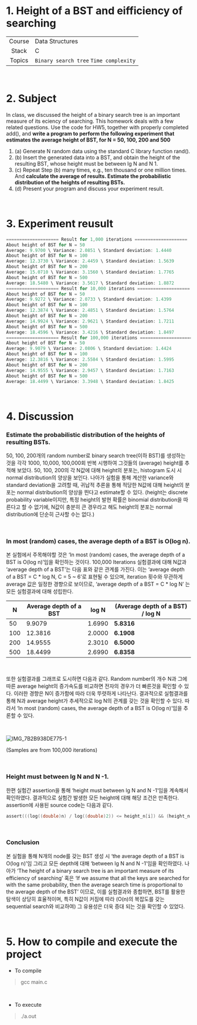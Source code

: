# 1. Height of a BST and eifficiency of searching

|        |                                        |
| :----: | -------------------------------------- |
| Course | Data Structures                        |
| Stack  | C                                      |
| Topics | `Binary search tree` `Time complexity` |

<br/>

# 2. Subject

In class, we discussed the height of a binary search tree is an important measure of its eciency of searching. This homework deals with a few related questions. Use the code for HW5, together with properly completed add(), and **write a program to perform the following experiment that estimates the average height of BST, for N = 50, 100, 200 and 500**

1. (a)  Generate N random data using the standard C library function rand().
2. (b)  Insert the generated data into a BST, and obtain the height of the resulting BST, whose height must be between lg N and N  1.
3. (c)  Repeat Step (b) many times, e.g., ten thousand or one million times. And **calculate the average of results. Estimate the probabilistic distribution of the heights of resulting BSTs.**
4. (d)  Present your program and discuss your experiment result.

 <br/>

# 3. Experiment reusult

```c
==================== Result for 1,000 iterations ====================
About height of BST for N = 50
Average: 9.9700 \ Variance: 2.0851 \ Standard deviation: 1.4440
About height of BST for N = 100
Average: 12.3730 \ Variance: 2.4459 \ Standard deviation: 1.5639
About height of BST for N = 200
Average: 15.0710 \ Variance: 3.1560 \ Standard deviation: 1.7765
About height of BST for N = 500
Average: 18.5480 \ Variance: 3.5617 \ Standard deviation: 1.8872
==================== Result for 10,000 iterations ====================
About height of BST for N = 50
Average: 9.9272 \ Variance: 2.0733 \ Standard deviation: 1.4399
About height of BST for N = 100
Average: 12.3874 \ Variance: 2.4851 \ Standard deviation: 1.5764
About height of BST for N = 200
Average: 14.9924 \ Variance: 2.9621 \ Standard deviation: 1.7211
About height of BST for N = 500
Average: 18.4596 \ Variance: 3.4216 \ Standard deviation: 1.8497
==================== Result for 100,000 iterations ====================
About height of BST for N = 50
Average: 9.9079 \ Variance: 2.0806 \ Standard deviation: 1.4424
About height of BST for N = 100
Average: 12.3816 \ Variance: 2.5584 \ Standard deviation: 1.5995
About height of BST for N = 200
Average: 14.9555 \ Variance: 2.9457 \ Standard deviation: 1.7163
About height of BST for N = 500
Average: 18.4499 \ Variance: 3.3948 \ Standard deviation: 1.8425
```

 <br/>

# 4. Discussion

### Estimate the probabilistic distribution of the heights of resulting BSTs.

50, 100, 200개의 random number로 binary search tree(이하 BST)를 생성하는 것을 각각 1000, 10,000, 100,000회 반복 시행하여 그것들의 (average) height를 추적해 보았다. 50, 100, 200의 각 N값에 대해 height의 분포는, histogram 도시 시 normal distribution의 양상을 보인다. 나아가 실험을 통해 계산한 variance와 standard deviation을 고려할 때, 귀납적 추론을 통해 적당한 N값에 대해 height의 분포는 normal distribution의 양상을 띈다고 estimate할 수 있다. (height는 discrete probability variable이지만, 특정 height의 ­발현 확률은 binomial distribution을 따른다고 할 수 없기에, N값이 충분히 큰 경우라고 해도 height의 분포는 normal distribution에 단순히 근사할 수는 없다.)

 <br/>

### In most (random) cases, the average depth of a BST is O(log n).

본 실험에서 주목해야할 것은 ‘In most (random) cases, the average depth of a BST is O(log n)’임을 확인하는 것이다. 100,000 Iterations 실험결과에 대해 N값과 ‘average depth of a BST’는 다음 표와 같은 관계를 가진다. 이는 ‘average depth of a BST = C * log N, C = 5 ~ 6’로 표현될 수 있으며, iteration 횟수와 무관하게 average 값은 일정한 경향으로 보이므로, ‘average depth of a BST = C * log N’ 는 모든 실험결과에 대해 성립한다.

| N    | Average depth of  a BST | log N  | (Average depth of  a BST) / log N |
| ---- | ----------------------- | ------ | --------------------------------- |
| 50   | 9.9079                  | 1.6990 | **5.8316**                        |
| 100  | 12.3816                 | 2.0000 | **6.1908**                        |
| 200  | 14.9555                 | 2.3010 | **6.5000**                        |
| 500  | 18.4499                 | 2.6990 | **6.8358**                        |

 <br/>

또한 실험결과를 그래프로 도시하면 다음과 같다. Random number의 개수 N과 그에 따른 average height의 증가속도를 비교하면 전자의 경우가 더 빠른것을 확인할 수 있다. 이러한 경향은 N이 증가함에 따라 더욱 뚜렷하게 나타난다. 결과적으로 실험결과를 통해 N과 average height가 추세적으로 log N의 관계를 갖는 것을 확인할 수 있다. 따라서 ‘In most (random) cases, the average depth of a BST is O(log n)’임을 추론할 수 있다.

 <br/>

![IMG_7B2B938DE775-1](https://user-images.githubusercontent.com/83692797/140258485-66671f44-07e7-4843-a0ab-9795bb832b8c.jpeg)

(Samples are from 100,000 iterations)

<br/>

### Height must between lg N and N -1.

한편 실험간 assertion을 통해 ‘height must between lg N and N -1’임을 계속해서 확인하였다. 결과적으로 실험간 발생한 모든 height에 대해 해당 조건은 만족한다. assertion에 사용된 source code는 다음과 같다.

```c
assert(((log((double)n) / log((double)2)) <= height_n[i]) && (height_n[i] <= n - 1));
```

<br/>

### Conclusion

본 실험을 통해 N개의 node를 갖는 BST 생성 시 ‘the average depth of a BST is O(log n)’임 그리고 모든 depth에 대해 ‘between lg N and N -1’임을 확인하였다. 나아가 ‘The height of a binary search tree is an important measure of its efficiency of searching’ 혹은 ‘If we assume that all the keys are searched for with the same probability, then the average search time is proportional to the average depth of the BST’ 이므로, 이를 실험결과와 종합하면, BST를 활용한 탐색이 상당히 효율적이며, 특히 N값이 커짐에 따라 (O(n)의 복잡도를 갖는 sequential search와 비교하여) 그 유용성은 더욱 증대 되는 것을 확인할 수 있었다.

<br/>

# 5. How to compile and execute the project

* To compile

> gcc main.c

<br/>

* To execute

> ./a.out
